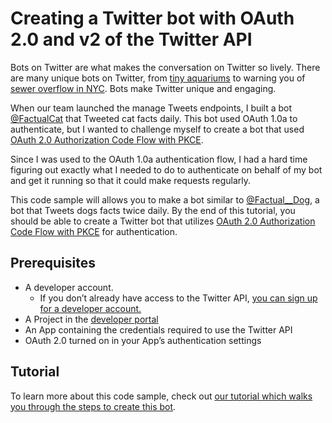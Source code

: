 # Creating a Twitter bot with OAuth 2.0 and v2 of the Twitter API

Bots on Twitter are what makes the conversation on Twitter so lively. There are many unique bots on Twitter, from [tiny aquariums](https://twitter.com/EmojiAquarium) to warning you of [sewer overflow in NYC](https://twitter.com/combinedsewer). Bots make Twitter unique and engaging.

When our team launched the manage Tweets endpoints, I built a bot [@FactualCat](https://twitter.com/factualcat?lang=en) that Tweeted cat facts daily. This bot used OAuth 1.0a to authenticate, but I wanted to challenge myself to create a bot that used [OAuth 2.0 Authorization Code Flow with PKCE](https://developer.twitter.com/en/docs/authentication/oauth-2-0/authorization-code).

Since I was used to the OAuth 1.0a authentication flow, I had a hard time figuring out exactly what I needed to do to authenticate on behalf of my bot and get it running so that it could make requests regularly.

This code sample will allows you to make a bot similar to [@Factual__Dog](https://twitter.com/Factual__Dog), a bot that Tweets dogs facts twice daily. By the end of this tutorial, you should be able to create a Twitter bot that utilizes [OAuth 2.0 Authorization Code Flow with PKCE](https://developer.twitter.com/en/docs/authentication/oauth-2-0/authorization-code) for authentication.

## Prerequisites

* A developer account.
  * If you don’t already have access to the Twitter API, [you can sign up for a developer account.](http://t.co/signup)
* A Project in the [developer portal](https://developer.twitter.com/en/portal/dashboard)
* An App containing the credentials required to use the Twitter API
* OAuth 2.0 turned on in your App’s authentication settings


## Tutorial 
To learn more about this code sample, check out [our tutorial which walks you through the steps to create this bot](https://developer.twitter.com/en/docs/tutorials/creating-a-twitter-bot-with-python--oauth-2-0--and-v2-of-the-twi).

